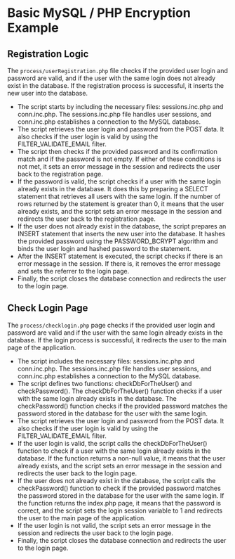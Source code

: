 # Basic MySQL / PHP Encryption Example

## Registration Logic

The `process/userRegistration.php` file checks if the provided user login and password are valid, and if the user with the same login does not already exist in the database. If the registration process is successful, it inserts the new user into the database.

- The script starts by including the necessary files: sessions.inc.php and conn.inc.php. The sessions.inc.php file handles user sessions, and conn.inc.php establishes a connection to the MySQL database.
- The script retrieves the user login and password from the POST data. It also checks if the user login is valid by using the FILTER_VALIDATE_EMAIL filter.
- The script then checks if the provided password and its confirmation match and if the password is not empty. If either of these conditions is not met, it sets an error message in the session and redirects the user back to the registration page.
- If the password is valid, the script checks if a user with the same login already exists in the database. It does this by preparing a SELECT statement that retrieves all users with the same login. If the number of rows returned by the statement is greater than 0, it means that the user already exists, and the script sets an error message in the session and redirects the user back to the registration page.
- If the user does not already exist in the database, the script prepares an INSERT statement that inserts the new user into the database. It hashes the provided password using the PASSWORD_BCRYPT algorithm and binds the user login and hashed password to the statement.
- After the INSERT statement is executed, the script checks if there is an error message in the session. If there is, it removes the error message and sets the referrer to the login page.
- Finally, the script closes the database connection and redirects the user to the login page.

## Check Login Page
The `process/checklogin.php` page checks if the provided user login and password are valid and if the user with the same login already exists in the database. If the login process is successful, it redirects the user to the main page of the application.

- The script includes the necessary files: sessions.inc.php and conn.inc.php. The sessions.inc.php file handles user sessions, and conn.inc.php establishes a connection to the MySQL database.
- The script defines two functions: checkDbForTheUser() and checkPassword(). The checkDbForTheUser() function checks if a user with the same login already exists in the database. The checkPassword() function checks if the provided password matches the password stored in the database for the user with the same login.
- The script retrieves the user login and password from the POST data. It also checks if the user login is valid by using the FILTER_VALIDATE_EMAIL filter.
- If the user login is valid, the script calls the checkDbForTheUser() function to check if a user with the same login already exists in the database. If the function returns a non-null value, it means that the user already exists, and the script sets an error message in the session and redirects the user back to the login page.
- If the user does not already exist in the database, the script calls the checkPassword() function to check if the provided password matches the password stored in the database for the user with the same login. If the function returns the index.php page, it means that the password is correct, and the script sets the login session variable to 1 and redirects the user to the main page of the application.
- If the user login is not valid, the script sets an error message in the session and redirects the user back to the login page.
- Finally, the script closes the database connection and redirects the user to the login page.

